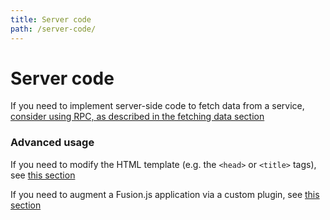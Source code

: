 ```yaml
---
title: Server code
path: /server-code/
---
```


# Server code

If you need to implement server-side code to fetch data from a service, [consider using RPC, as described in the fetching data section](/docs/guides/fetching-data)

### Advanced usage

If you need to modify the HTML template (e.g. the `<head>` or `<title>` tags), see [this section](/docs/guides/creating-a-plugin/modifying-html-template)

If you need to augment a Fusion.js application via a custom plugin, see [this section](/docs/guides/creating-a-plugin)
